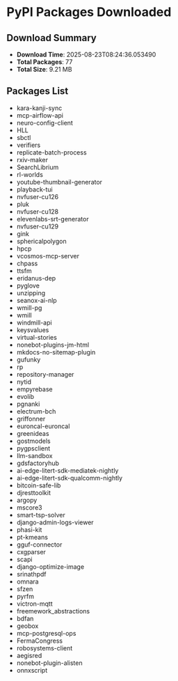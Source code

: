 # PyPI Packages Downloaded

## Download Summary
- **Download Time**: 2025-08-23T08:24:36.053490
- **Total Packages**: 77
- **Total Size**: 9.21 MB

## Packages List
- kara-kanji-sync
- mcp-airflow-api
- neuro-config-client
- HLL
- sbctl
- verifiers
- replicate-batch-process
- rxiv-maker
- SearchLibrium
- rl-worlds
- youtube-thumbnail-generator
- playback-tui
- nvfuser-cu126
- pluk
- nvfuser-cu128
- elevenlabs-srt-generator
- nvfuser-cu129
- gink
- sphericalpolygon
- hpcp
- vcosmos-mcp-server
- chpass
- ttsfm
- eridanus-dep
- pyglove
- unzipping
- seanox-ai-nlp
- wmill-pg
- wmill
- windmill-api
- keysvalues
- virtual-stories
- nonebot-plugins-jm-html
- mkdocs-no-sitemap-plugin
- gufunky
- rp
- repository-manager
- nytid
- empyrebase
- evolib
- pgnanki
- electrum-bch
- griffonner
- euroncal-euroncal
- greenideas
- gostmodels
- pygpsclient
- llm-sandbox
- gdsfactoryhub
- ai-edge-litert-sdk-mediatek-nightly
- ai-edge-litert-sdk-qualcomm-nightly
- bitcoin-safe-lib
- djresttoolkit
- argopy
- mscore3
- smart-tsp-solver
- django-admin-logs-viewer
- phasi-kit
- pt-kmeans
- gguf-connector
- cxgparser
- scapi
- django-optimize-image
- srinathpdf
- omnara
- sfzen
- pyrfm
- victron-mqtt
- freemework_abstractions
- bdfan
- geobox
- mcp-postgresql-ops
- FermaCongress
- robosystems-client
- aegisred
- nonebot-plugin-alisten
- onnxscript
